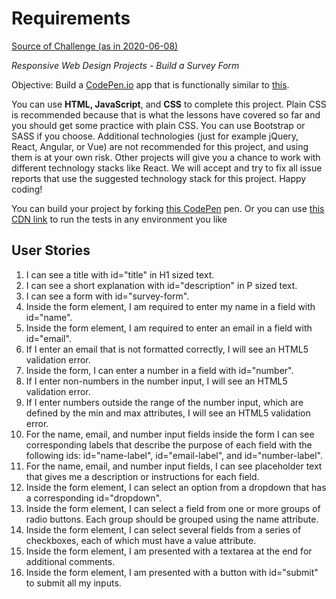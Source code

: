 # Requirements

[Source of Challenge (as in 2020-06-08)][challenge]

<cite>Responsive Web Design Projects - Build a Survey Form</cite>

Objective: Build a [CodePen.io](codepen.io) app that is functionally similar to
[this][example].

You can use **HTML, JavaScript**, and **CSS** to complete this project. Plain CSS is
recommended because that is what the lessons have covered so far and you should
get some practice with plain CSS. You can use Bootstrap or SASS if you choose.
Additional technologies (just for example jQuery, React, Angular, or Vue) are
not recommended for this project, and using them is at your own risk. Other
projects will give you a chance to work with different technology stacks like
React. We will accept and try to fix all issue reports that use the suggested
technology stack for this project. Happy coding!

You can build your project by forking [this CodePen][template] pen. Or you can
use [this CDN link][test script] to run the tests in any environment you like


## User Stories

1. I can see a title with id="title" in H1 sized text.
2. I can see a short explanation with id="description" in P sized text.
3. I can see a form with id="survey-form".
4. Inside the form element, I am required to enter my name in a field with
    id="name".
5. Inside the form element, I am required to enter an email in a field with
    id="email".
6. If I enter an email that is not formatted correctly, I will see an HTML5
    validation error.
7. Inside the form, I can enter a number in a field with id="number".
8. If I enter non-numbers in the number input, I will see an HTML5 validation
    error.
9. If I enter numbers outside the range of the number input, which are defined
    by the min and max attributes, I will see an HTML5 validation error.
10. For the name, email, and number input fields inside the form I can see
    corresponding labels that describe the purpose of each field with the
    following ids: id="name-label", id="email-label", and id="number-label".
11. For the name, email, and number input fields, I can see placeholder text
    that gives me a description or instructions for each field.
12. Inside the form element, I can select an option from a dropdown that has a
    corresponding id="dropdown".
13. Inside the form element, I can select a field from one or more groups of
    radio buttons. Each group should be grouped using the name attribute.
14. Inside the form element, I can select several fields from a series of
    checkboxes, each of which must have a value attribute.
15. Inside the form element, I am presented with a textarea at the end for
    additional comments.
16. Inside the form element, I am presented with a button with id="submit" to
    submit all my inputs.


[challenge]: https://www.freecodecamp.org/learn/responsive-web-design/responsive-web-design-projects/build-a-survey-form
[example]: https://codepen.io/freeCodeCamp/full/VPaoNP
[test script]: https://cdn.freecodecamp.org/testable-projects-fcc/v1/bundle.js
[template]: https://codepen.io/freeCodeCamp/pen/MJjpwO
